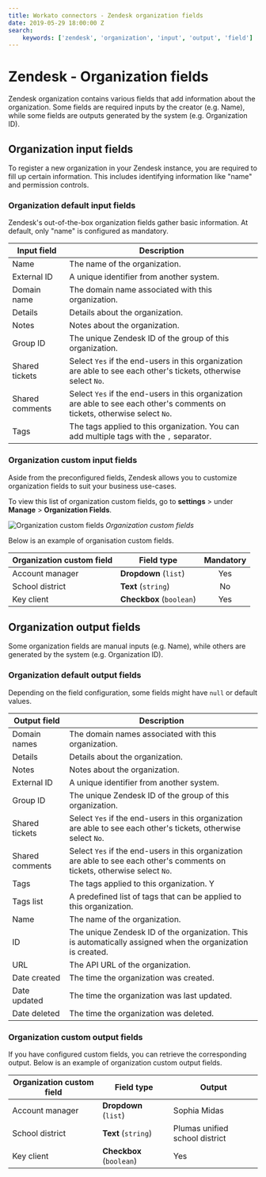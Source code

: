 ```yaml
---
title: Workato connectors - Zendesk organization fields
date: 2019-05-29 18:00:00 Z
search:
    keywords: ['zendesk', 'organization', 'input', 'output', 'field']
---
```


# Zendesk - Organization fields
Zendesk organization contains various fields that add information about the organization. Some fields are required inputs by the creator (e.g. Name), while some fields are outputs generated by the system (e.g. Organization ID).

## Organization input fields
To register a new organization in your Zendesk instance, you are required to fill up certain information. This includes identifying information like "name" and permission controls.

### Organization default input fields
Zendesk's out-of-the-box organization fields gather basic information. At default, only "name" is configured as mandatory.

| Input field     | Description                                        |
|-----------------|----------------------------------------------------|
| Name            | The name of the organization.                      |
| External ID     | A unique identifier from another system.           |
| Domain name     | The domain name associated with this organization. |
| Details         | Details about the organization.                    |
| Notes           | Notes about the organization.                      |
| Group ID        | The unique Zendesk ID of the group of this organization. |
| Shared tickets  | Select `Yes` if the end-users in this organization are able to see each other's tickets, otherwise select `No`. |
| Shared comments | Select `Yes` if the end-users in this organization are able to see each other's comments on tickets, otherwise select `No`. |
| Tags            | The tags applied to this organization. You can add multiple tags with the `,` separator. |

### Organization custom input fields
Aside from the preconfigured fields, Zendesk allows you to customize organization fields to suit your business use-cases.

To view this list of organization custom fields, go to **settings** > under **Manage** > **Organization Fields**.

![Organization custom fields](~@img/connectors/zendesk/organization-fields.png)
*Organization custom fields*

Below is an example of organisation custom fields.

| Organization custom field | Field type               | Mandatory |
|---------------------------|--------------------------|:---------:|
| Account manager           | **Dropdown** (`list`)    | Yes       |
| School district           | **Text** (`string`)      | No        |
| Key client                | **Checkbox** (`boolean`) | Yes       |

## Organization output fields
Some organization fields are manual inputs (e.g. Name), while others are generated by the system (e.g. Organization ID).

### Organization default output fields
Depending on the field configuration, some fields might have `null` or default values.

| Output field    | Description                                         |
|-----------------|-----------------------------------------------------|
| Domain names    | The domain names associated with this organization. |
| Details         | Details about the organization.                     |
| Notes           | Notes about the organization.                       |
| External ID     | A unique identifier from another system.            |
| Group ID        | The unique Zendesk ID of the group of this organization. |
| Shared tickets  | Select `Yes` if the end-users in this organization are able to see each other's tickets, otherwise select `No`. |
| Shared comments | Select `Yes` if the end-users in this organization are able to see each other's comments on tickets, otherwise select `No`. |
| Tags            | The tags applied to this organization. Y            |
| Tags list       | A predefined list of tags that can be applied to this organization. |
| Name            | The name of the organization.                       |
| ID              | The unique Zendesk ID of the organization. This is automatically assigned when the organization is created. |
| URL             | The API URL of the organization.                    |
| Date created    | The time the organization was created.              |
| Date updated    | The time the organization was last updated.         |
| Date deleted    | The time the organization was deleted.              |  

### Organization custom output fields
If you have configured custom fields, you can retrieve the corresponding output. Below is an example of organization custom output fields.

| Organization custom field | Field type               | Output       |
|---------------------------|--------------------------|--------------|
| Account manager           | **Dropdown** (`list`)    | Sophia Midas |
| School district           | **Text** (`string`)      | Plumas unified school district |
| Key client                | **Checkbox** (`boolean`) | Yes          |
